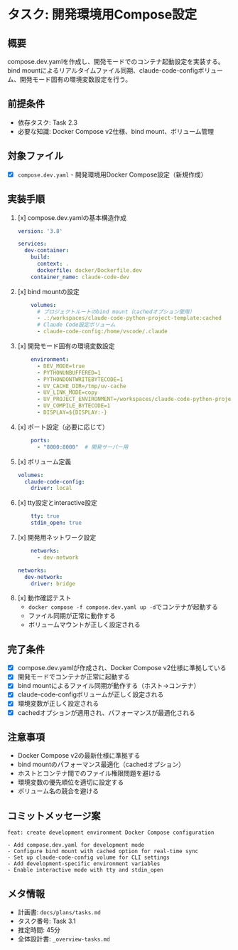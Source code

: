 # タスク: 開発環境用Compose設定

## 概要
compose.dev.yamlを作成し、開発モードでのコンテナ起動設定を実装する。bind mountによるリアルタイムファイル同期、claude-code-configボリューム、開発モード固有の環境変数設定を行う。

## 前提条件
- 依存タスク: Task 2.3
- 必要な知識: Docker Compose v2仕様、bind mount、ボリューム管理

## 対象ファイル
- [x] `compose.dev.yaml` - 開発環境用Docker Compose設定（新規作成）

## 実装手順
1. [x] compose.dev.yamlの基本構造作成
   ```yaml
   version: '3.8'
   
   services:
     dev-container:
       build:
         context: .
         dockerfile: docker/Dockerfile.dev
       container_name: claude-code-dev
   ```
2. [x] bind mountの設定
   ```yaml
       volumes:
         # プロジェクトルートのbind mount（cachedオプション使用）
         - .:/workspaces/claude-code-python-project-template:cached
         # Claude Code設定ボリューム
         - claude-code-config:/home/vscode/.claude
   ```
3. [x] 開発モード固有の環境変数設定
   ```yaml
       environment:
         - DEV_MODE=true
         - PYTHONUNBUFFERED=1
         - PYTHONDONTWRITEBYTECODE=1
         - UV_CACHE_DIR=/tmp/uv-cache
         - UV_LINK_MODE=copy
         - UV_PROJECT_ENVIRONMENT=/workspaces/claude-code-python-project-template/.venv
         - UV_COMPILE_BYTECODE=1
         - DISPLAY=${DISPLAY:-}
   ```
4. [x] ポート設定（必要に応じて）
   ```yaml
       ports:
         - "8000:8000"  # 開発サーバー用
   ```
5. [x] ボリューム定義
   ```yaml
   volumes:
     claude-code-config:
       driver: local
   ```
6. [x] tty設定とinteractive設定
   ```yaml
       tty: true
       stdin_open: true
   ```
7. [x] 開発用ネットワーク設定
   ```yaml
       networks:
         - dev-network
   
   networks:
     dev-network:
       driver: bridge
   ```
8. [x] 動作確認テスト
   - `docker compose -f compose.dev.yaml up -d`でコンテナが起動する
   - ファイル同期が正常に動作する
   - ボリュームマウントが正しく設定される

## 完了条件
- [x] compose.dev.yamlが作成され、Docker Compose v2仕様に準拠している
- [x] 開発モードでコンテナが正常に起動する
- [x] bind mountによるファイル同期が動作する（ホスト→コンテナ）
- [x] claude-code-configボリュームが正しく設定される
- [x] 環境変数が正しく設定される
- [x] cachedオプションが適用され、パフォーマンスが最適化される

## 注意事項
- Docker Compose v2の最新仕様に準拠する
- bind mountのパフォーマンス最適化（cachedオプション）
- ホストとコンテナ間でのファイル権限問題を避ける
- 環境変数の優先順位を適切に設定する
- ボリューム名の競合を避ける

## コミットメッセージ案
```
feat: create development environment Docker Compose configuration

- Add compose.dev.yaml for development mode
- Configure bind mount with cached option for real-time sync
- Set up claude-code-config volume for CLI settings
- Add development-specific environment variables
- Enable interactive mode with tty and stdin_open
```

## メタ情報
- 計画書: `docs/plans/tasks.md`
- タスク番号: Task 3.1
- 推定時間: 45分
- 全体設計書: `_overview-tasks.md`